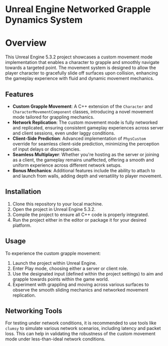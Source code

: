 # Unreal Engine Networked Grapple Dynamics System
 
# Overview

This Unreal Engine 5.3.2 project showcases a custom movement mode implementation that enables a character to grapple and smoothly navigate towards a targeted point. The movement system is designed to allow the player character to gracefully slide off surfaces upon collision, enhancing the gameplay experience with fluid and dynamic movement mechanics.

## Features

- **Custom Grapple Movement**: A C++ extension of the `Character` and `CharacterMovementComponent` classes, introducing a novel movement mode tailored for grappling mechanics.
- **Network Replication**: The custom movement mode is fully networked and replicated, ensuring consistent gameplay experiences across server and client sessions, even under laggy conditions.
- **Client-Side Prediction**: Advanced implementation of `PhysCustom` override for seamless client-side prediction, minimizing the perception of input delays or discrepancies.
- **Seamless Multiplayer**: Whether you're hosting as the server or joining as a client, the gameplay remains unaffected, offering a smooth and uniform experience across different network setups.
- **Bonus Mechanics**: Additional features include the ability to attach to and launch from walls, adding depth and versatility to player movement.

## Installation

1. Clone this repository to your local machine.
2. Open the project in Unreal Engine 5.3.2.
3. Compile the project to ensure all C++ code is properly integrated.
4. Run the project either in the editor or package it for your desired platform.

## Usage

To experience the custom grapple movement:

1. Launch the project within Unreal Engine.
2. Enter Play mode, choosing either a server or client role.
3. Use the designated input (defined within the project settings) to aim and grapple towards points within the game world.
4. Experiment with grappling and moving across various surfaces to observe the smooth sliding mechanics and networked movement replication.

## Networking Tools

For testing under network conditions, it is recommended to use tools like `clumsy` to simulate various network scenarios, including latency and packet loss. This can help in validating the robustness of the custom movement mode under less-than-ideal network conditions.
